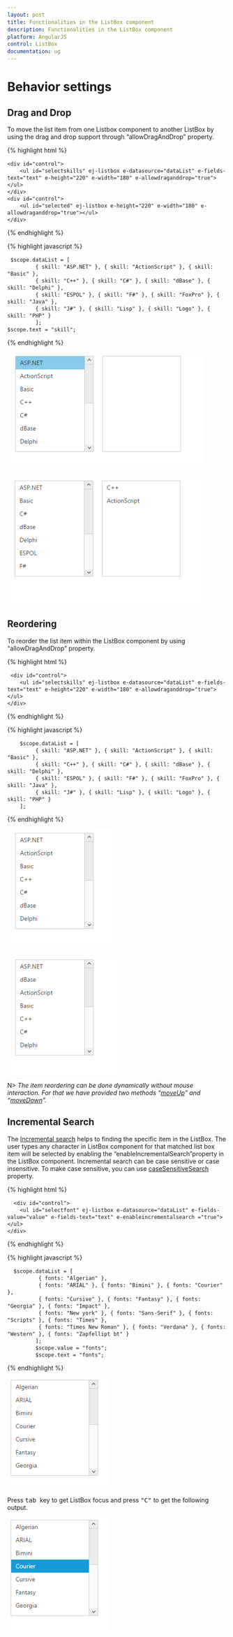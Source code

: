 ```yaml
---
layout: post
title: Functionalities in the ListBox component
description: Functionalities in the ListBox component
platform: AngularJS
control: ListBox
documentation: ug
---
```

# Behavior settings

## Drag and Drop

To move the list item from one Listbox component to another ListBox by using the drag and drop support through “allowDragAndDrop” property.

{% highlight html %}

    <div id="control">
        <ul id="selectskills" ej-listbox e-datasource="dataList" e-fields-text="text" e-height="220" e-width="180" e-allowdraganddrop="true"></ul>
    </div>
    <div id="control">
        <ul id="selected" ej-listbox e-height="220" e-width="180" e-allowdraganddrop="true"></ul>
    </div> 

{% endhighlight %}

{% highlight javascript %}

     $scope.dataList = [
             { skill: "ASP.NET" }, { skill: "ActionScript" }, { skill: "Basic" },
             { skill: "C++" }, { skill: "C#" }, { skill: "dBase" }, { skill: "Delphi" },
             { skill: "ESPOL" }, { skill: "F#" }, { skill: "FoxPro" }, { skill: "Java" },
             { skill: "J#" }, { skill: "Lisp" }, { skill: "Logo" }, { skill: "PHP" }
             ];
    $scope.text = "skill";

{% endhighlight %}


![](Drag-And-Drop_Images\Drag-and-drop_img1.png)

![](Drag-And-Drop_Images\Drag-and-drop_img2.png)

## Reordering

To reorder the list item within the ListBox component by using “allowDragAndDrop” property.

{% highlight html %}
  
     <div id="control">
        <ul id="selectskills" ej-listbox e-datasource="dataList" e-fields-text="text" e-height="220" e-width="180" e-allowdraganddrop="true"></ul>
    </div>	

{% endhighlight %}

{% highlight javascript %}

        $scope.dataList = [
             { skill: "ASP.NET" }, { skill: "ActionScript" }, { skill: "Basic" },
             { skill: "C++" }, { skill: "C#" }, { skill: "dBase" }, { skill: "Delphi" },
             { skill: "ESPOL" }, { skill: "F#" }, { skill: "FoxPro" }, { skill: "Java" },
             { skill: "J#" }, { skill: "Lisp" }, { skill: "Logo" }, { skill: "PHP" }
        ];

{% endhighlight %}

![](Drag-And-Drop_Images\Drag-and-drop_img3.png)

![](Drag-And-Drop_Images\Drag-and-drop_img4.png)

N> _The item reordering can be done dynamically without mouse interaction. For that we have provided two methods “[moveUp](http://help.syncfusion.com/js/api/ejlistbox#methods:moveup)” and “[moveDown](http://help.syncfusion.com/js/api/ejlistbox#methods:movedown)”._

## Incremental Search

The [Incremental search](https://en.wikipedia.org/wiki/Incremental_search) helps to finding the specific item in the ListBox. The user types any character in ListBox component for that matched list box item will be selected by enabling the “enableIncrementalSearch”property in the ListBox component. Incremental search can be case sensitive or case insensitive. To make case sensitive, you can use [caseSensitiveSearch](https://help.syncfusion.com/api/js/ejlistbox#members:casesensitivesearch) property. 

{% highlight html %}

      <div id="control">
        <ul id="selectfont" ej-listbox e-datasource="dataList" e-fields-value="value" e-fields-text="text" e-enableincrementalsearch ="true"></ul>
    </div> 

{% endhighlight %}

{% highlight javascript %}

      $scope.dataList = [
              { fonts: "Algerian" },
              { fonts: "ARIAL" }, { fonts: "Bimini" }, { fonts: "Courier" },
              { fonts: "Cursive" }, { fonts: "Fantasy" }, { fonts: "Georgia" }, { fonts: "Impact" },
              { fonts: "New york" }, { fonts: "Sans-Serif" }, { fonts: "Scripts" }, { fonts: "Times" },
              { fonts: "Times New Roman" }, { fonts: "Verdana" }, { fonts: "Western" }, { fonts: "Zapfellipt bt" }
             ];
             $scope.value = "fonts";
             $scope.text = "fonts";

{% endhighlight %}

![](Keyboard-interaction_Images\Keyboard-interaction_img1.png)

Press <kbd> tab </kbd> key to get ListBox focus and press <kbd>"C"</kbd> to get the following output.

![](Keyboard-interaction_Images\Keyboard-interaction_img2.png)





